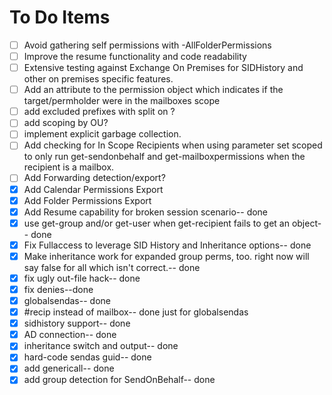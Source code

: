# To Do Items

- [ ] Avoid gathering self permissions with -AllFolderPermissions
- [ ] Improve the resume functionality and code readability
- [ ] Extensive testing against Exchange On Premises for SIDHistory and other on premises specific features.
- [ ] Add an attribute to the permission object which indicates if the target/permholder were in the mailboxes scope
- [ ] add excluded prefixes with split on \?
- [ ] add scoping by OU?
- [ ] implement explicit garbage collection.
- [ ] Add checking for In Scope Recipients when using parameter set scoped to only run get-sendonbehalf and get-mailboxpermissions when the recipient is a mailbox.
- [ ] Add Forwarding detection/export?
- [x] Add Calendar Permissions Export
- [x] Add Folder Permissions Export
- [x] Add Resume capability for broken session scenario-- done
- [x] use get-group and/or get-user when get-recipient fails to get an object-- done
- [x] Fix Fullaccess to leverage SID History and Inheritance options-- done
- [x] Make inheritance work for expanded group perms, too. right now will say false for all which isn't correct.-- done
- [x] fix ugly out-file hack-- done
- [x] fix denies--done
- [x] globalsendas-- done
- [x] #recip instead of mailbox-- done just for globalsendas
- [x] sidhistory support-- done
- [x] AD connection-- done
- [x] inheritance switch and output-- done
- [x] hard-code sendas guid-- done
- [x] add genericall-- done
- [x] add group detection for SendOnBehalf-- done